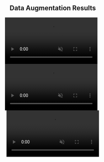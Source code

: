 <h2 align="center">Data Augmentation Results</h2>
<p align="center">
  <video src="sample output/origin.mp4" width="300" autoplay muted loop style="display:inline-block; margin-right:10px;"></video>
  <video src="https://github.com/user-attachments/assets/fd3c816e-4866-4b9a-84e3-5fe4063d3dd9" width="300" autoplay muted loop style="display:inline-block; margin-right:10px;"></video>
  <video src="https://github.com/user-attachments/assets/6331347f-6f3f-45fe-80be-53fa127dcf24" width="300" autoplay muted loop style="display:inline-block;"></video>
</p>
